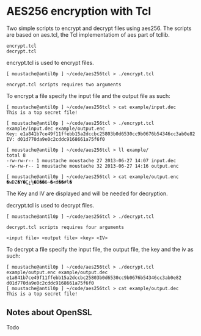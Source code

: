 AES256 encryption with Tcl
==========================

Two simple scripts to encrypt and decrypt files using aes256. The scripts are based on aes.tcl, the Tcl implementatiom of aes part of tcllib.

    encrypt.tcl 
    decrypt.tcl

encrypt.tcl is used to encrypt files.

    [ moustache@antil0p ] ~/code/aes256tcl > ./encrypt.tcl

    encrypt.tcl scripts requires two arguments

To encrypt a file specify the input file and the output file as such:

    [ moustache@antil0p ] ~/code/aes256tcl > cat example/input.dec
    This is a top secret file!

    [ moustache@antil0p ] ~/code/aes256tcl > ./encrypt.tcl example/input.dec example/output.enc
    Key: e1a841b7ce49f11ffebb15a2dccbc25803b0d6530cc9b0676b54346cc3ab0e82
    IV: d01d770da9e0c2cddc9168661a75f6f0

    [ moustache@antil0p ] ~/code/aes256tcl > ll example/
    total 8
    -rw-rw-r-- 1 moustache moustache 27 2013-06-27 14:07 input.dec
    -rw-rw-r-- 1 moustache moustache 32 2013-06-27 14:16 output.enc
    
    [ moustache@antil0p ] ~/code/aes256tcl > cat example/output.enc
    �wÐZ�Y�Ç¿½�B��6~�<d��#l�

The Key and IV are displayed and will be needed for decryption.

decrypt.tcl is used to decrypt files. 

    [ moustache@antil0p ] ~/code/aes256tcl > ./decrypt.tcl

    decrypt.tcl scripts requires four arguments

    <input file> <output file> <key> <IV>

To decrypt a file specify the input file, the output file, the key and the iv as such:

    [ moustache@antil0p ] ~/code/aes256tcl > ./decrypt.tcl example/output.enc example/output.dec e1a841b7ce49f11ffebb15a2dccbc25803b0d6530cc9b0676b54346cc3ab0e82 d01d770da9e0c2cddc9168661a75f6f0
    [ moustache@antil0p ] ~/code/aes256tcl > cat example/output.dec
    This is a top secret file!


Notes about OpenSSL
-------------------

Todo
